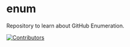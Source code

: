 # enum
Repository to learn about GitHub Enumeration.






















































































[![Contributors](https://img.shields.io/badge/Contributors-3-brightgreen)](https://github.com/EurydiceCorp/enum/graphs/contributors)

